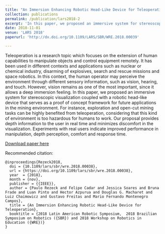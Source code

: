 ```yaml
---
title: "An Immersion Enhancing Robotic Head-Like Device for Teleoperation"
collection: publications
permalink: /publication/lars2018-2
excerpt: 'In this paper, we proposed an immersive system for stereoscopic visualization coupled with a robotic head-like device that serves as a proof of concept framework for future applications in the mining environment'
date: 2018-11-01
venue: 'LARS 2018'
paperurl: 'http://dx.doi.org/10.1109/LARS/SBR/WRE.2018.00039'

---
```


Teleoperation is a research topic which focuses on the extension of human capabilities to manipulate objects and control equipment remotely. It has been used in different contexts and applications such as nuclear or chemical industry, disarming of explosives, search and rescue missions and space robotics. In this context, the human operator may perceive the environment through different sensory information, such as vision, hearing, and touch. However, vision remains as one of the most important, since it allows a deep immersion feeling. In this paper, we proposed an immersive system for stereoscopic visualization coupled with a robotic head-like device that serves as a proof of concept framework for future applications in the mining environment. For instance, exploration and open-cut mining tasks can be highly benefited from teleoperation, considering that this kind of environment is too hazardous for humans to work. Our proposal provides depth information to the user in real time and minimizes discomfort in the visualization. Experiments with real users indicate improved performance in manipulation, depth perception, comfort and response time.

[Download paper here](http://dx.doi.org/10.1109/LARS/SBR/WRE.2018.00039)

Recommended citation:
```
@inproceedings{Rezeck2018,
  doi = {10.1109/lars/sbr/wre.2018.00038},
  url = {https://doi.org/10.1109/lars/sbr/wre.2018.00038},
  year  = {2018},
  month = {nov},
  publisher = {{IEEE}},
  author = {Paulo Rezeck and Felipe Cadar and Jessica Soares and Bruna Frade and Luan Pinto and Hector Azpurua and Douglas G. Macharet and Luiz Chaimowicz and Gustavo Freitas and Mario Fernando Montenegro Campos},
  title = {An Immersion Enhancing Robotic Head-Like Device for Teleoperation},
  booktitle = {2018 Latin American Robotic Symposium,  2018 Brazilian Symposium on Robotics ({SBR}) and 2018 Workshop on Robotics in Education ({WRE})}
}
```